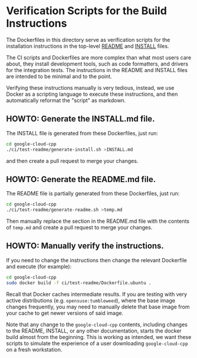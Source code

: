 # Verification Scripts for the Build Instructions

The Dockerfiles in this directory serve as verification scripts for the
installation instructions in the top-level [README](../../README.md) and
[INSTALL](../../INSTALL.md) files.

The CI scripts and Dockerfiles are more complex than what most users care about,
they install development tools, such as code formatters, and drivers for the
integration tests. The instructions in the README and INSTALL files are intended
to be minimal and to the point.

Verifying these instructions manually is very tedious, instead, we use Docker as
a scripting language to execute these instructions, and then automatically
reformat the "script" as markdown.

## HOWTO: Generate the INSTALL.md file.

The INSTALL file is generated from these Dockerfiles, just run:

```bash
cd google-cloud-cpp
./ci/test-readme/generate-install.sh >INSTALL.md
```

and then create a pull request to merge your changes.

## HOWTO: Generate the README.md file.

The README file is partially generated from these Dockerfiles, just run:

```bash
cd google-cloud-cpp
./ci/test-readme/generate-readme.sh >temp.md
```

Then manually replace the section in the README.md file with the contents of
`temp.md` and create a pull request to merge your changes.

## HOWTO: Manually verify the instructions.

If you need to change the instructions then change the relevant Dockerfile and
execute (for example):

```bash
cd google-cloud-cpp
sudo docker build -f ci/test-readme/Dockerfile.ubuntu .
```

Recall that Docker caches intermediate results. If you are testing with very
active distributions (e.g. `opensuse:tumbleweed`), where the base image changes
frequently, you may need to manually delete that base image from your cache to
get newer versions of said image.

Note that any change to the `google-cloud-cpp` contents, including changes to
the README, INSTALL, or any other documentation, starts the docker build almost
from the beginning. This is working as intended, we want these scripts to
simulate the experience of a user downloading `google-cloud-cpp` on a fresh
workstation.
